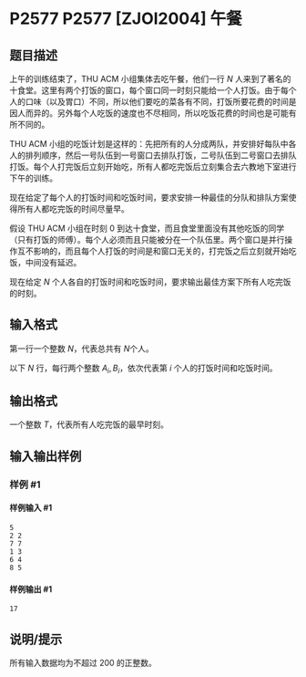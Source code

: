# P2577 P2577 [ZJOI2004] 午餐

## 题目描述

上午的训练结束了，THU ACM 小组集体去吃午餐，他们一行 $N$ 人来到了著名的十食堂。这里有两个打饭的窗口，每个窗口同一时刻只能给一个人打饭。由于每个人的口味（以及胃口）不同，所以他们要吃的菜各有不同，打饭所要花费的时间是因人而异的。另外每个人吃饭的速度也不尽相同，所以吃饭花费的时间也是可能有所不同的。

THU ACM 小组的吃饭计划是这样的：先把所有的人分成两队，并安排好每队中各人的排列顺序，然后一号队伍到一号窗口去排队打饭，二号队伍到二号窗口去排队打饭。每个人打完饭后立刻开始吃，所有人都吃完饭后立刻集合去六教地下室进行下午的训练。

现在给定了每个人的打饭时间和吃饭时间，要求安排一种最佳的分队和排队方案使得所有人都吃完饭的时间尽量早。

假设 THU ACM 小组在时刻 $0$ 到达十食堂，而且食堂里面没有其他吃饭的同学（只有打饭的师傅）。每个人必须而且只能被分在一个队伍里。两个窗口是并行操作互不影响的，而且每个人打饭的时间是和窗口无关的，打完饭之后立刻就开始吃饭，中间没有延迟。

现在给定 $N$ 个人各自的打饭时间和吃饭时间，要求输出最佳方案下所有人吃完饭的时刻。

## 输入格式

第一行一个整数 $N$，代表总共有 $N$个人。

以下 $N$ 行，每行两个整数 $A_i,B_i$，依次代表第 $i$ 个人的打饭时间和吃饭时间。

## 输出格式

一个整数 $T$，代表所有人吃完饭的最早时刻。

## 输入输出样例

### 样例 #1

#### 样例输入 #1

```
5
2 2
7 7
1 3
6 4
8 5
```

#### 样例输出 #1

```
17
```

## 说明/提示

所有输入数据均为不超过 $200$ 的正整数。
